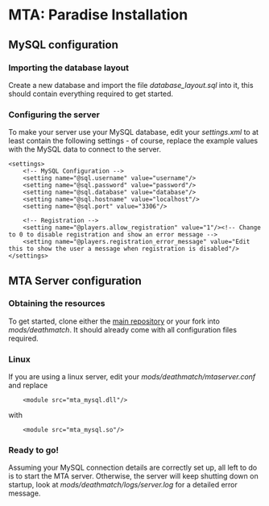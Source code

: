 # MTA: Paradise Installation

## MySQL configuration

### Importing the database layout
Create a new database and import the file *database_layout.sql* into it, this should contain everything required to get started.

### Configuring the server
To make your server use your MySQL database, edit your *settings.xml* to at least contain the following settings - of course, replace the example values with the MySQL data to connect to the server.

    <settings>
        <!-- MySQL Configuration -->
        <setting name="@sql.username" value="username"/>
        <setting name="@sql.password" value="password"/>
        <setting name="@sql.database" value="database"/>
        <setting name="@sql.hostname" value="localhost"/>
        <setting name="@sql.port" value="3306"/>
        
        <!-- Registration -->
        <setting name="@players.allow_registration" value="1"/><!-- Change to 0 to disable registration and show an error message -->
        <setting name="@players.registration_error_message" value="Edit this to show the user a message when registration is disabled"/>
    </settings>

## MTA Server configuration

### Obtaining the resources
To get started, clone either the [main repository](git://github.com/marcusbauer/mta-paradise.git) or your fork into *mods/deathmatch*. It should already come with all configuration files required. 

### Linux
If you are using a linux server, edit your *mods/deathmatch/mtaserver.conf* and replace

        <module src="mta_mysql.dll"/>

with

        <module src="mta_mysql.so"/>

### Ready to go!

Assuming your MySQL connection details are correctly set up, all left to do is to start the MTA server. Otherwise, the server will keep shutting down on startup, look at *mods/deathmatch/logs/server.log* for a detailed error message.
